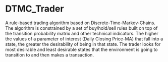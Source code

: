 # DTMC_Trader
A rule-based trading algorithm based on Discrete-Time-Markov-Chains. The algorithm is constrained by a set of buy/hold/sell rules built on top of the transition probability matrix and other technical indicators.
The higher the values of a parameter of interest (Daily Closing Price-MA) that fall into a state, the greater the desirability of being in that state. The trader looks for most desirable and least desirable states that the environment is going to transition to and then makes a transaction.

